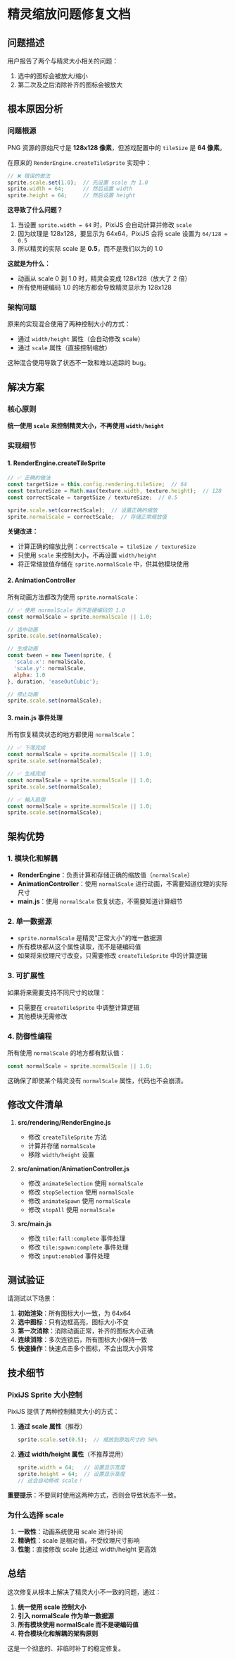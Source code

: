 # 精灵缩放问题修复文档

## 问题描述

用户报告了两个与精灵大小相关的问题：
1. 选中的图标会被放大/缩小
2. 第二次及之后消除补齐的图标会被放大

## 根本原因分析

### 问题根源

PNG 资源的原始尺寸是 **128x128 像素**，但游戏配置中的 `tileSize` 是 **64 像素**。

在原来的 `RenderEngine.createTileSprite` 实现中：

```javascript
// ❌ 错误的做法
sprite.scale.set(1.0);  // 先设置 scale 为 1.0
sprite.width = 64;      // 然后设置 width
sprite.height = 64;     // 然后设置 height
```

**这导致了什么问题？**

1. 当设置 `sprite.width = 64` 时，PixiJS 会自动计算并修改 `scale`
2. 因为纹理是 128x128，要显示为 64x64，PixiJS 会将 scale 设置为 `64/128 = 0.5`
3. 所以精灵的实际 scale 是 **0.5**，而不是我们以为的 1.0

**这就是为什么：**
- 动画从 scale 0 到 1.0 时，精灵会变成 128x128（放大了 2 倍）
- 所有使用硬编码 1.0 的地方都会导致精灵显示为 128x128

### 架构问题

原来的实现混合使用了两种控制大小的方式：
- 通过 `width/height` 属性（会自动修改 scale）
- 通过 `scale` 属性（直接控制缩放）

这种混合使用导致了状态不一致和难以追踪的 bug。

## 解决方案

### 核心原则

**统一使用 `scale` 来控制精灵大小，不再使用 `width/height`**

### 实现细节

#### 1. RenderEngine.createTileSprite

```javascript
// ✅ 正确的做法
const targetSize = this.config.rendering.tileSize;  // 64
const textureSize = Math.max(texture.width, texture.height);  // 128
const correctScale = targetSize / textureSize;  // 0.5

sprite.scale.set(correctScale);  // 设置正确的缩放
sprite.normalScale = correctScale;  // 存储正常缩放值
```

**关键改进：**
- 计算正确的缩放比例：`correctScale = tileSize / textureSize`
- 只使用 `scale` 来控制大小，不再设置 `width/height`
- 将正常缩放值存储在 `sprite.normalScale` 中，供其他模块使用

#### 2. AnimationController

所有动画方法都改为使用 `sprite.normalScale`：

```javascript
// ✅ 使用 normalScale 而不是硬编码的 1.0
const normalScale = sprite.normalScale || 1.0;

// 选中动画
sprite.scale.set(normalScale);

// 生成动画
const tween = new Tween(sprite, {
  'scale.x': normalScale,
  'scale.y': normalScale,
  alpha: 1.0
}, duration, 'easeOutCubic');

// 停止动画
sprite.scale.set(normalScale);
```

#### 3. main.js 事件处理

所有恢复精灵状态的地方都使用 `normalScale`：

```javascript
// ✅ 下落完成
const normalScale = sprite.normalScale || 1.0;
sprite.scale.set(normalScale);

// ✅ 生成完成
const normalScale = sprite.normalScale || 1.0;
sprite.scale.set(normalScale);

// ✅ 输入启用
const normalScale = sprite.normalScale || 1.0;
sprite.scale.set(normalScale);
```

## 架构优势

### 1. 模块化和解耦

- **RenderEngine**：负责计算和存储正确的缩放值（`normalScale`）
- **AnimationController**：使用 `normalScale` 进行动画，不需要知道纹理的实际尺寸
- **main.js**：使用 `normalScale` 恢复状态，不需要知道计算细节

### 2. 单一数据源

- `sprite.normalScale` 是精灵"正常大小"的唯一数据源
- 所有模块都从这个属性读取，而不是硬编码值
- 如果将来纹理尺寸改变，只需要修改 `createTileSprite` 中的计算逻辑

### 3. 可扩展性

如果将来需要支持不同尺寸的纹理：
- 只需要在 `createTileSprite` 中调整计算逻辑
- 其他模块无需修改

### 4. 防御性编程

所有使用 `normalScale` 的地方都有默认值：
```javascript
const normalScale = sprite.normalScale || 1.0;
```

这确保了即使某个精灵没有 `normalScale` 属性，代码也不会崩溃。

## 修改文件清单

1. **src/rendering/RenderEngine.js**
   - 修改 `createTileSprite` 方法
   - 计算并存储 `normalScale`
   - 移除 `width/height` 设置

2. **src/animation/AnimationController.js**
   - 修改 `animateSelection` 使用 `normalScale`
   - 修改 `stopSelection` 使用 `normalScale`
   - 修改 `animateSpawn` 使用 `normalScale`
   - 修改 `stopAll` 使用 `normalScale`

3. **src/main.js**
   - 修改 `tile:fall:complete` 事件处理
   - 修改 `tile:spawn:complete` 事件处理
   - 修改 `input:enabled` 事件处理

## 测试验证

请测试以下场景：

1. **初始渲染**：所有图标大小一致，为 64x64
2. **选中图标**：只有边框高亮，图标大小不变
3. **第一次消除**：消除动画正常，补齐的图标大小正确
4. **连续消除**：多次连锁后，所有图标大小保持一致
5. **快速操作**：快速点击多个图标，不会出现大小异常

## 技术细节

### PixiJS Sprite 大小控制

PixiJS 提供了两种控制精灵大小的方式：

1. **通过 scale 属性**（推荐）
   ```javascript
   sprite.scale.set(0.5);  // 缩放到原始尺寸的 50%
   ```

2. **通过 width/height 属性**（不推荐混用）
   ```javascript
   sprite.width = 64;   // 设置显示宽度
   sprite.height = 64;  // 设置显示高度
   // 这会自动修改 scale！
   ```

**重要提示**：不要同时使用这两种方式，否则会导致状态不一致。

### 为什么选择 scale

1. **一致性**：动画系统使用 scale 进行补间
2. **精确性**：scale 是相对值，不受纹理尺寸影响
3. **性能**：直接修改 scale 比通过 width/height 更高效

## 总结

这次修复从根本上解决了精灵大小不一致的问题，通过：

1. **统一使用 scale 控制大小**
2. **引入 normalScale 作为单一数据源**
3. **所有模块使用 normalScale 而不是硬编码值**
4. **符合模块化和解耦的架构原则**

这是一个彻底的、非临时补丁的稳定修复。
